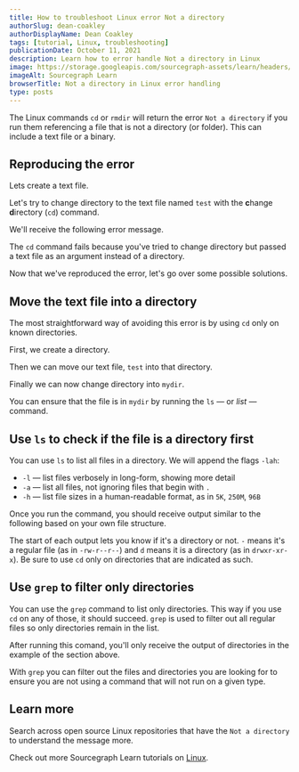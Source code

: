 ```yaml
---
title: How to troubleshoot Linux error Not a directory
authorSlug: dean-coakley
authorDisplayName: Dean Coakley
tags: [tutorial, Linux, troubleshooting]
publicationDate: October 11, 2021
description: Learn how to error handle Not a directory in Linux
image: https://storage.googleapis.com/sourcegraph-assets/learn/headers/sourcegraph-learn-header.png
imageAlt: Sourcegraph Learn
browserTitle: Not a directory in Linux error handling
type: posts
---
```


The Linux commands `cd` or `rmdir` will return the error `Not a directory` if you run them referencing a file that is not a directory (or folder). This can include a text file or a binary.

## Reproducing the error

Lets create a text file.

<PrismSyntaxHighlighter
input='echo "test" > test'
language='bash'
/>

Let's try to change directory to the text file named `test` with the **c**hange **d**irectory (`cd`) command.

<PrismSyntaxHighlighter
input='cd test'
language='bash'
/>

We'll receive the following error message.

<Highlighter
input='cd: not a directory: test'
/>

The `cd` command fails because you've tried to change directory but passed a text file as an argument instead of a directory.

Now that we've reproduced the error, let's go over some possible solutions.

## Move the text file into a directory

The most straightforward way of avoiding this error is by using `cd` only on known directories.

First, we create a directory.

<PrismSyntaxHighlighter
input='mkdir mydir'
language='bash'
/>

Then we can move our text file, `test` into that directory.

<PrismSyntaxHighlighter
input='mv test mydir/test'
language='bash'
/>

Finally we can now change directory into `mydir`.

<PrismSyntaxHighlighter
input='cd mydir'
language='bash'
/>

You can ensure that the file is in `mydir` by running the `ls` — or _list_ — command.

## Use `ls` to check if the file is a directory first

You can use `ls` to list all files in a directory. We will append the flags `-lah`:

* `-l` — list files verbosely in long-form, showing more detail
* `-a` — list all files, not ignoring files that begin with `.`
* `-h` — list file sizes in a human-readable format, as in `5K`, `250M`, `96B`


<PrismSyntaxHighlighter
input='ls -lah'
language='bash'
/>

Once you run the command, you should receive output similar to the following based on your own file structure. 

<Highlighter
input='total 1848
-rw-r--r--    1 user  Users   156B 11 Oct 12:17 .babelrc
-rw-r--r--    1 user  Users    72B 11 Oct 12:24 .env
-rw-r--r--    1 user  Users   204B 11 Oct 20:12 .eslintrc.js
-rw-r--r--    1 user  Users   390B 11 Oct 12:17 .eslintrc.json
drwxr-xr-x   14 user  Users   448B 11 Oct 20:25 .git
drwxr-xr-x    3 user  Users    96B 11 Oct 12:17 .githooks
drwxr-xr-x    4 user  Users   128B 11 Oct 12:17 .github
...'
/>

The start of each output lets you know if it's a directory or not. `-` means it's a regular file (as in `-rw-r--r--`) and `d` means it is a directory (as in `drwxr-xr-x`). Be sure to use `cd` only on directories that are indicated as such. 

## Use `grep` to filter only directories

You can use the `grep` command to list only directories. This way if you use `cd` on any of those, it should succeed. `grep` is used to filter out all regular files so only directories remain in the list.

<PrismSyntaxHighlighter
input='ls -lAh | grep "^d"'
language='bash'
/>

After running this comand, you'll only receive the output of directories in the example of the section above. 

<Highlighter
input='drwxr-xr-x   14 user  Users   448B 11 Oct 20:25 .git
drwxr-xr-x    3 user  Users    96B 11 Oct 12:17 .githooks
drwxr-xr-x    4 user  Users   128B 11 Oct 12:17 .github
...'
/>

With `grep` you can filter out the files and directories you are looking for to ensure you are not using a command that will not run on a given type. 


## Learn more

Search across open source Linux repositories that have the `Not a directory` to understand the message more.

<SourcegraphSearch query="Not a directory" patternType="literal"/>

Check out more Sourcegraph Learn tutorials on [Linux](https://learn.sourcegraph.com/tags/linux).
